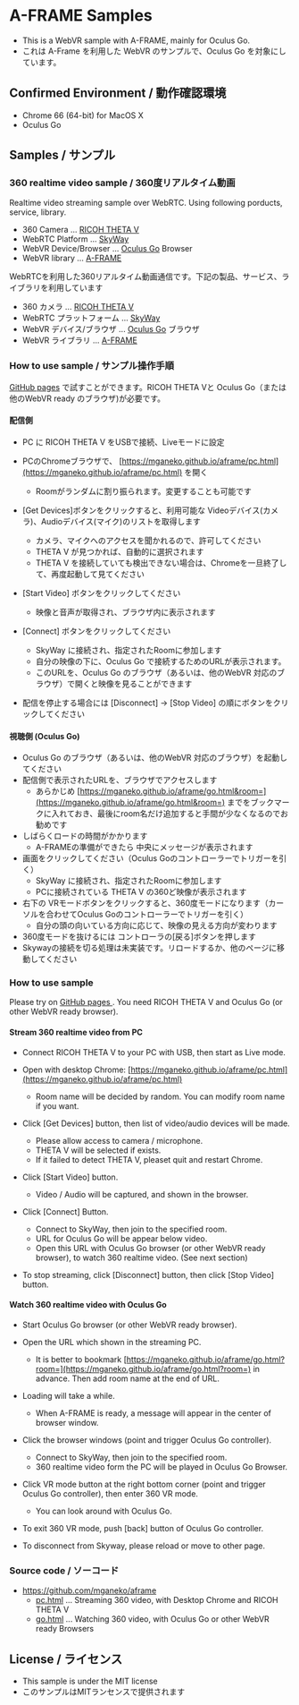 # A-FRAME Samples

* This is a WebVR sample with A-FRAME, mainly for Oculus Go.
* これは A-Frame を利用した WebVR のサンプルで、Oculus Go を対象にしています。

## Confirmed Environment / 動作確認環境

* Chrome  66 (64-bit) for MacOS X
* Oculus Go 


## Samples / サンプル

### 360 realtime video sample / 360度リアルタイム動画

Realtime video streaming sample over WebRTC. Using following porducts, service, library.

* 360 Camera ... [RICOH THETA V](https://theta360.com/en/about/theta/v.html)
* WebRTC Platform ... [SkyWay](https://webrtc.ecl.ntt.com/en/)
* WebVR Device/Browser ... [Oculus Go](https://www.oculus.com/go/) Browser
* WebVR library ... [A-FRAME](https://aframe.io)

WebRTCを利用した360リアルタイム動画通信です。下記の製品、サービス、ライブラリを利用しています

* 360 カメラ ... [RICOH THETA V](https://theta360.com/ja/about/theta/v.html)
* WebRTC プラットフォーム ... [SkyWay](https://webrtc.ecl.ntt.com)
* WebVR デバイス/ブラウザ ... [Oculus Go](https://www.oculus.com/go/) ブラウザ
* WebVR ライブラリ ... [A-FRAME](https://aframe.io)

### How to use sample / サンプル操作手順

[GitHub pages](https://mganeko.github.io/aframe/) で試すことができます。RICOH THETA Vと Oculus Go（または他のWebVR ready のブラウザ)が必要です。

#### 配信側
* PC に RICOH THETA V をUSBで接続、Liveモードに設定
* PCのChromeブラウザで、 [https://mganeko.github.io/aframe/pc.html](https://mganeko.github.io/aframe/pc.html) を開く
  * Roomがランダムに割り振られます。変更することも可能です
* [Get Devices]ボタンをクリックすると、利用可能な Videoデバイス(カメラ)、Audioデバイス(マイク)のリストを取得します
  * カメラ、マイクへのアクセスを聞かれるので、許可してください
  * THETA V が見つかれば、自動的に選択されます
  * THETA V を接続していても検出できない場合は、Chromeを一旦終了して、再度起動して見てください
* [Start Video] ボタンをクリックしてください
  * 映像と音声が取得され、ブラウザ内に表示されます
* [Connect] ボタンをクリックしてください
  * SkyWay に接続され、指定されたRoomに参加します
  * 自分の映像の下に、Oculus Go で接続するためのURLが表示されます。
  * このURLを、Oculus Go のブラウザ（あるいは、他のWebVR 対応のブラウザ）で開くと映像を見ることができます

* 配信を停止する場合には [Disconnect] → [Stop Video] の順にボタンをクリックしてください

    
#### 視聴側 (Oculus Go)
* Oculus Go のブラウザ（あるいは、他のWebVR 対応のブラウザ）を起動してください
* 配信側で表示されたURLを、ブラウザでアクセスします
  * あらかじめ [https://mganeko.github.io/aframe/go.html&room=](https://mganeko.github.io/aframe/go.html&room=) までをブックマークに入れておき、最後にroom名だけ追加すると手間が少なくなるのでお勧めです
* しばらくロードの時間がかかります
  * A-FRAMEの準備ができたら 中央にメッセージが表示されます
* 画面をクリックしてください（Oculus Goのコントローラーでトリガーを引く）
  * SkyWay に接続され、指定されたRoomに参加します
  * PCに接続されている THETA V の360ど映像が表示されます
* 右下の VRモードボタンをクリックすると、360度モードになります（カーソルを合わせてOculus Goのコントローラーでトリガーを引く）
  * 自分の頭の向いている方向に応じて、映像の見える方向が変わります
* 360度モードを抜けるには コントローラの[戻る]ボタンを押します
* Skywayの接続を切る処理は未実装です。リロードするか、他のページに移動してください

### How to use sample

Please try on [GitHub pages ](https://mganeko.github.io/aframe/).
You need RICOH THETA V and Oculus Go (or other WebVR ready browser).

#### Stream 360 realtime video from PC
* Connect RICOH THETA V to your PC with USB, then start as Live mode.
* Open with desktop Chrome: [https://mganeko.github.io/aframe/pc.html](https://mganeko.github.io/aframe/pc.html)
  * Room name will be decided by random. You can modify room name if you want.
* Click [Get Devices] button, then list of video/audio devices will be made.
  * Please allow access to camera / microphone.
  * THETA V will be selected if exists.
  * If it failed to detect THETA V, pleaset quit and restart Chrome.
* Click [Start Video] button.
  * Video / Audio will be captured, and shown in the browser.
* Click [Connect] Button.
  * Connect to SkyWay, then join to the specified room.
  * URL for Oculus Go will be appear below video.
  * Open this URL with Oculus Go browser (or other WebVR ready browser), to watch 360 realtime video. (See next section)

* To stop streaming, click [Disconnect] button, then click [Stop Video] button.

#### Watch 360 realtime video with Oculus Go
* Start Oculus Go browser (or other WebVR ready browser).
* Open the URL which shown in the streaming PC.
  * It is better to bookmark [https://mganeko.github.io/aframe/go.html?room=](https://mganeko.github.io/aframe/go.html?room=) in advance. Then add room name at the end of URL.
* Loading will take a while.
  * When A-FRAME is ready, a message will appear in the center of browser window.
* Click the browser windows (point and trigger Oculus Go controller).
  * Connect to SkyWay, then join to the specified room.
  * 360 realtime video form the PC will be played in Oculus Go Browser.
* Click VR mode button at the right bottom corner (point and trigger Oculus Go controller), then enter 360 VR mode.
  * You can look around with Oculus Go.

* To exit 360 VR mode, push [back] button of Oculus Go controller.
* To disconnect from Skyway, please reload or move to other page.


### Source code / ソーコード

* https://github.com/mganeko/aframe
  * [pc.html](https://github.com/mganeko/aframe/blob/master/pc.html) ... Streaming 360 video, with Desktop Chrome and RICOH THETA V
  * [go.html](https://github.com/mganeko/aframe/blob/master/go.html) ... Watching 360 video, with Oculus Go or other WebVR ready Browsers


## License / ライセンス

* This sample is under the MIT license
* このサンプルはMITランセンスで提供されます



